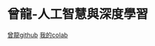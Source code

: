 <h1>曾龍-人工智慧與深度學習</h1>
<a href="https://github.com/MyDearGreatTeacher/2022_1_courses/tree/main/%E4%BA%BA%E5%B7%A5%E6%99%BA%E6%85%A7%E8%88%87%E6%B7%B1%E5%BA%A6%E5%AD%B8%E7%BF%92">曾龍github</a>
<a href="https://colab.research.google.com/drive/1acmxh5hmRIeObZ3Y8dC84Up8B9Jqb3z1">我的colab</a>
